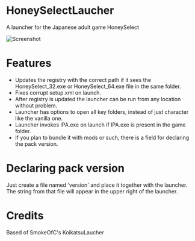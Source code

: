 # HoneySelectLaucher
A launcher for the Japanese adult game HoneySelect

![Screenshot](https://i.imgur.com/KBtYDYc.png "Screenshot")

# Features
- Updates the registry with the correct path if it sees the HoneySelect_32.exe or HoneySelect_64.exe file in the same folder.
- Fixes corrupt setup.xml on launch.
- After registry is updated the launcher can be run from any location without problem.
- Launcher has options to open all key folders, instead of just character like the vanilla one.
- Launcher invokes IPA.exe on launch if IPA.exe is present in the game folder.
- If you plan to bundle it with mods or such, there is a field for declaring the pack version.

# Declaring pack version
Just create a file named 'version' and place it together with the launcher. The string from that file will appear in the upper right of the launcher.

# Credits
Based of SmokeOfC's KoikatsuLaucher